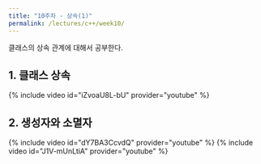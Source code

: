 ```yaml
---
title: "10주차 - 상속(1)"
permalink: /lectures/c++/week10/
---
```

클래스의 상속 관계에 대해서 공부한다.

## 1. 클래스 상속
{% include video id="iZvoaU8L-bU" provider="youtube" %}

## 2. 생성자와 소멸자
{% include video id="dY7BA3CcvdQ" provider="youtube" %}
{% include video id="J1V-mUnLtiA" provider="youtube" %}
